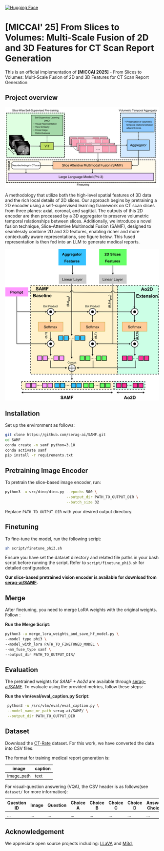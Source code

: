 [![Hugging Face](https://img.shields.io/badge/HuggingFace-Model-yellow.svg)](https://huggingface.co/serag-ai/SAMF)

# [MICCAI' 25] From Slices to Volumes: Multi-Scale Fusion of 2D and 3D Features for CT Scan Report Generation

This is an official implementation of **[MICCAI 2025]** - From Slices to Volumes: Multi-Scale Fusion of 2D and 3D Features for CT Scan Report Generation

## Project overview
 <p align="center">
  <img align="center" src="assets/intro.png" width="800px" alt="Architectural overview of the proposed medical report generation framework, incorporating slice-wise encoding, user prompts, and volumetric features through SAMF fusion methodology."/>
 </p>

A methodology that utilize both the high-level spatial features of 3D data and the rich local details of 2D slices. Our approach begins by pretraining a 2D encoder using a self-supervised learning framework on CT scan slices from three planes: axial, coronal, and sagittal. The outputs of this 2D encoder are then processed by a 3D aggregator to preserve volumetric temporal relationships between slices. Additionally, we introduce a novel fusion technique, Slice-Attentive Multimodal Fusion (SAMF), designed to seamlessly combine 2D and 3D features, enabling richer and more contextually aware representations, see figure below. This fused representation is then fed into an LLM to generate medical reports.

 <p align="center">
  <img align="center" src="assets/arch.png" width="600px" alt="Slice-Attentive Multi-Modal Fusion architecture. The framework projects three feature spaces (f3d, text tokens, and f2d) into a shared representation space for crossmodal fusion and interaction."/>
 </p>

## Installation

Set up the environment as follows:

```sh
git clone https://github.com/serag-ai/SAMF.git
cd SAMF
conda create -n samf python=3.10
conda activate samf
pip install -r requirements.txt
```

## Pretraining Image Encoder

To pretrain the slice-based image encoder, run:

```sh
python3 -u src/dino/dino.py --epochs 500 \
                            --output_dir PATH_TO_OUTPUT_DIR \
                            --batch_size 32
```

Replace `PATH_TO_OUTPUT_DIR` with your desired output directory.

## Finetuning

To fine-tune the model, run the following script:

```sh
sh script/finetune_phi3.sh
```

Ensure you have set the dataset directory and related file paths in your bash script before running the script. Refer to `script/finetune_phi3.sh` for detailed configuration. 

**Our slice-based pretrained vision encoder is available for download from [serag-ai/SAMF](https://huggingface.co/serag-ai/SAMF).**

## Merge

After finetuning, you need to merge LoRA weights with the original weights. Follow :

**Run the Merge Script**:
   ```sh
   python3 -u merge_lora_weights_and_save_hf_model.py \
   --model_type phi3 \
   --model_with_lora PATH_TO_FINETUNED_MODEL \
   --mm_fuse_type samf \
   --output_dir PATH_TO_OUTPUT_DIR/
   ```

## Evaluation

The pretrained weights for *SAMF + Ao2d* are available through [serag-ai/SAMF](https://huggingface.co/serag-ai/SAMF). To evaluate using the provided metrics, follow these steps:

**Run the vlm/eval/eval_caption.py Script**:
   ```sh
    python3 -u /src/vlm/eval/eval_caption.py \
    --model_name_or_path serag-ai/SAMF/ \
    --output_dir PATH_TO_OUTPUT_DIR
   ```

## Dataset

Download the [CT-Rate](https://huggingface.co/datasets/ibrahimhamamci/CT-RATE) dataset. For this work, we have converted the data into CSV files.

The format for training medical report generation is:

| **image**   | **caption** |
|-------------|-------------|
| image_path  | text        |

For visual-question answering (VQA), the CSV header is as follows(see `dataset/` for more information):

| **Question ID** | **Image** | **Question** | **Choice A** | **Choice B** | **Choice C** | **Choice D** | **Answer Choice** | **Answer** |
|-----------------|-----------|--------------|--------------|--------------|--------------|--------------|-------------------|------------|
| ...             | ...       | ...          | ...          | ...          | ...          | ...          | ...               | ...        |

## Acknowledgement
We appreciate open source projects including: 
[LLaVA](https://github.com/haotian-liu/LLaVA) and 
[M3d](https://github.com/BAAI-DCAI/M3D), 